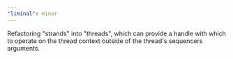 ```yaml
---
"liminal": minor
---
```


Refactoring "strands" into "threads", which can provide a handle with which to operate on the thread context outside of the thread's sequencers arguments.
